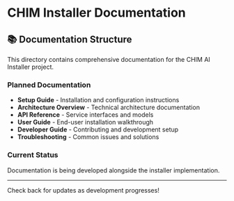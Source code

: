 # CHIM Installer Documentation

## 📚 Documentation Structure

This directory contains comprehensive documentation for the CHIM AI Installer project.

### Planned Documentation

- **Setup Guide** - Installation and configuration instructions
- **Architecture Overview** - Technical architecture documentation  
- **API Reference** - Service interfaces and models
- **User Guide** - End-user installation walkthrough
- **Developer Guide** - Contributing and development setup
- **Troubleshooting** - Common issues and solutions

### Current Status

Documentation is being developed alongside the installer implementation.

---

Check back for updates as development progresses! 